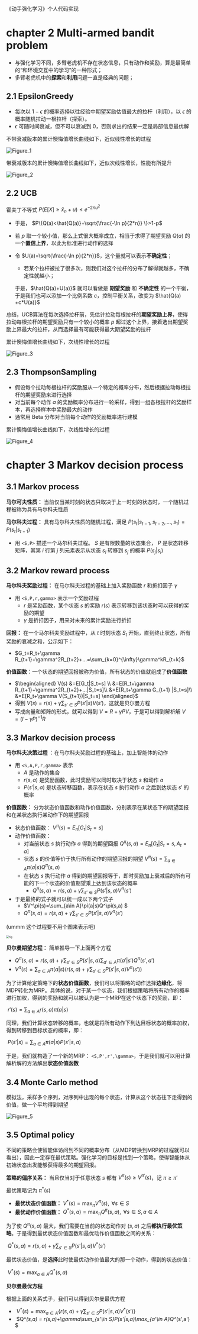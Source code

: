 《动手强化学习》个人代码实现

# chapter 2 Multi-armed bandit problem

- 与强化学习不同，多臂老虎机不存在状态信息，只有动作和奖励，算是最简单的“和环境交互中的学习”的一种形式；
- 多臂老虎机中的**探索**和**利用**问题一直是经典的问题；

## 2.1 EpsilonGreedy

- 每次以 $1-\epsilon$ 的概率选择以往经验中期望奖励估值最大的拉杆（利用），以 $\epsilon$ 的概率随机拉动一根拉杆（探索）。
- $\epsilon$ 可随时间衰减，但不可以衰减到 0，否则求出的结果一定是局部信息最优解

不带衰减版本的累计懊悔值增长曲线如下，近似线性增长的过程

![Figure_1](README.assets/Figure_1.png)

带衰减版本的累计懊悔值增长曲线如下，近似次线性增长，性能有所提升

![Figure_2](README.assets/Figure_2.png)

## 2.2 UCB

霍夫丁不等式 $P(E[X]\ge \bar{x}_n+u)\le e^{-2nu^2}$

- 于是， $P\{Q(a)<\hat{Q(a)}+\sqrt{\frac{-\ln p}{2*n}} \}>1-p$

- 若 $p$ 取一个较小值，那么上式很大概率成立，相当于求得了期望奖励 $Q(a)$ 的一个**置信上界**，以此为标准进行动作的选择

- 令 $U(a)=\sqrt{\frac{-\ln p}{2*n}}$，这个量就可以表示**不确定性**；

  - 若某个拉杆被拉了很多次，则我们对这个拉杆的分布了解得就越多，不确定性就越小；

  于是，$\hat{Q(a)+U(a)}$ 就可以看做是 **期望奖励** 和 **不确定性** 的一个平衡，于是我们也可以添加一个比例系数 $c$，控制平衡关系，改变为 $\hat{Q(a) +c*U(a)}$

​		总结，UCB算法在每次选择拉杆前，先估计拉动每根拉杆的**期望奖励上界**，使得拉动每根拉杆的期望奖励只有一个较小的概率 $p$ 超过这个上界，接着选出期望奖励上界最大的拉杆，从而选择最有可能获得最大期望奖励的拉杆

累计懊悔值增长曲线如下，次线性增长的过程

![Figure_3](README.assets/Figure_3.png)

## 2.3 ThompsonSampling

- 假设每个拉动每根拉杆的奖励服从一个特定的概率分布，然后根据拉动每根拉杆的期望奖励来进行选择
- 对当前每个动作 $a$ 的奖励概率分布进行一轮采样，得到一组各根拉杆的奖励样本，再选择样本中奖励最大的动作
- 通常用 Beta 分布对当前每个动作的奖励概率进行建模

累计懊悔值增长曲线如下，次线性增长的过程

![Figure_4](README.assets/Figure_4.png)

# chapter 3 Markov decision process

## 3.1 Markov process

**马尔可夫性质：** 当前仅当某时刻的状态只取决于上一时刻的状态时，一个随机过程被称为具有马尔科夫性质

**马尔科夫过程：** 具有马尔科夫性质的随机过程，满足 $P(s_t|s_{t-1},s_{t-2},...,s_{1})=P(s_t|s_{t-1})$

- 用 ```<S,P>``` 描述一个马尔科夫过程。 $S$ 是有限数量的状态集合， $P$ 是状态转移矩阵，其第 $i$ 行第 $j$ 列元素表示从状态 $s_i$ 转移到 $s_j$ 的概率 $P(s_j|s_i)$

## 3.2 Markov reward process

**马尔科夫奖励过程：** 在马尔科夫过程的基础上加入奖励函数 $r$ 和折扣因子 $\gamma$

- 用 ```<S,P,r,gamma>``` 表示一个奖励过程
  - $r$ 是奖励函数，某个状态 $s$ 的奖励 $r(s)$ 表示转移到该状态时可以获得的奖励的期望
  - $\gamma$ 是折扣因子，用来对未来的累计奖励进行折扣

**回报：** 在一个马尔科夫奖励过程中，从 $t$ 时刻状态 $S_t$ 开始，直到终止状态，所有奖励的衰减之和，公示如下：

- $G_t=R_t+\gamma R_{t+1}+\gamma^2R_{t+2}+...=\sum_{k=0}^{\infty}\gamma^kR_{t+k}$

**价值函数**：一个状态的期望回报被称为价值，所有状态的价值就组成了**价值函数**

- $\begin{aligned} V(s) &=E[G_t|S_t=s] \\ &=E[R_t+\gamma R_{t+1}+\gamma^2R_{t+2}+...|S_t=s]\\ &=E[R_t+\gamma G_{t+1} |S_t=s]\\ &=E[R_t+\gamma V(S_{t+1})|S_t=s] 	\end{aligned}$
- 得到 $V(s)=r(s)+\gamma\sum_{s'\in S}P(s'|s)V(s')$，这就是贝尔曼方程
- 写成向量和矩阵的形式，就可以得到 $V=R+\gamma PV$，于是可以得到解析解 $V=(I-\gamma P)^{-1}R$

## 3.3 Markov decision process

**马尔科夫决策过程** ：在马尔科夫奖励过程的基础上，加上智能体的动作

- 用 ```<S,A,P,r,gamma>``` 表示
  - $A$ 是动作的集合
  - $r(s,a)$ 是奖励函数，此时奖励可以同时取决于状态 $s$ 和动作 $a$
  - $P(s'|s,a)$ 是状态转移函数，表示在状态 $s$ 执行动作 $a$ 之后到达状态 $s'$ 的概率

**价值函数：** 分为状态价值函数和动作价值函数，分别表示在某状态下的期望回报和在某状态执行某动作下的期望回报

- 状态价值函数： $V^\pi(s)=E_{\pi}[G_t|S_t=s]$
- 动作价值函数： 
  - 对当前状态 $s$ 执行动作 $a$ 得到的期望回报	$Q^\pi(s,a)=E_{\pi}[G_t|S_t=s,A_t=a]$
  - 状态 $s$ 的价值等价于执行所有动作的期望回报的期望    $V^\pi(s)=\sum_{a\in A}\pi(a|s)Q^\pi(s,a)$
  - 在状态 $s$ 执行动作 $a$ 得到的期望回报等于，即时奖励加上衰减后的所有可能的下一个状态的价值期望乘上达到该状态的概率
    - $Q^\pi(s,a)=r(s,a)+\gamma\sum_{s'\in S} P(s'|s,a)V^\pi(s')$ 
- 于是最终的式子就可以统一成以下两个式子
  - $V^\pi(s)=\sum_{a\in A}\pi(a|s)Q^\pi(s,a) $
  - $Q^\pi(s,a)=r(s,a)+\gamma\sum_{s'\in S}P(s'|s,a)V^\pi(s')$ 

(ummm 这个过程要不用个图来表示吧)

<img src="README.assets/fig.jpg" alt="fig" style="zoom: 50%;" />

**贝尔曼期望方程：** 简单推导一下上面两个方程

- $Q^\pi(s,a)=r(s,a)+\gamma\sum_{s'\in S}P(s'|s,a)\sum_{a'\in A}\pi(a'|s')Q^\pi(s',a')$
- $V^\pi(s)=\sum_{a\in A}\pi(a|s)(r(s,a)+\gamma\sum_{s'\in S}P(s'|s,a)V^\pi(s'))$

​		为了计算给定策略下的**状态价值函数**，我们可以将策略的动作选择**边缘化**，将MDP转化为MRP。具体的说，对于某一个状态，我们根据策略将所有动作的概率进行加权，得到的奖励和就可以被认为是一个MRP在这个状态下的奖励，即：

​						$r'(s)=\sum_{a\in A}r(s,a)\pi(a|s)$

​		同理，我们计算状态转移的概率，也就是将所有动作下到达目标状态的概率加权，得到转移到目标状态的概率，即：

​						$P(s'|s)=\sum_{a\in A}\pi(a|s)P(s'|s,a)$

于是，我们就构造了一个新的MRP： ```<S,P',r',\gamma>```，于是我们就可以用计算解析解的方法解出**状态价值函数**

## 3.4 Monte Carlo method

模拟法，采样多个序列，对序列中出现的每个状态，计算从这个状态往下走得到的价值，做一个平均得到期望

![Figure_5](README.assets/Figure_5.png)

## 3.5 Optimal policy

​		不同的策略会使智能体访问到不同的概率分布（从MDP转换到MRP的过程就可以看出），因此一定存在最优策略。强化学习的目标是找到一个策略，使得智能体从初始状态出发能够获得最多的期望回报。

**策略的偏序关系：** 当且仅当对于任意状态 $s$ 都有 $V^\pi(s) \ge V^{\pi'}(s)$，记 $\pi \ge \pi'$ 

最优策略记为 $\pi^*(s)$

- **最优状态价值函数：** $V^*(s)=\max_{\pi}V^\pi(s),\text{ } \forall s\in S$
- **最优动作价值函数：** $Q^*(s,a) = \max_{\pi}Q^\pi(s,a),\text{ }\forall s\in S,a\in A$

为了使 $Q^\pi(s,a)$ 最大，我们需要在当前的状态动作对 $(s,a)$ 之后**都执行最优策略**。于是得到最优状态价值函数和最优动作价值函数之间的关系：

​						$Q^*(s,a)=r(s,a)+\gamma\sum_{s'\in S}P(s'|s,a)V^*(s')$

最优状态价值，是**选择**此时使最优动作价值最大的那一个动作，得到的状态价值：

​						$V^*(s)=\max_{a\in A}Q^*(s,a)$

**贝尔曼最优方程**

根据上面的关系式子，我们可以得到贝尔曼最优方程

- ​	$V^*(s)=\max_{a\in A} \{ r(s,a)+\gamma\sum_{s'\in S}P(s'|s,a)V^*(s')\}$
- ​    $Q^*(s,a) = r(s,a)+\gamma\sum_{s'\in S}P(s'|s,a)\max_{a'\in A}Q^*(s',a') $